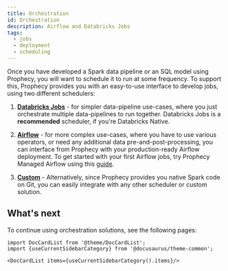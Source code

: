 ```yaml
---
title: Orchestration
id: Orchestration
description: Airflow and Databricks Jobs
tags:
  - jobs
  - deployment
  - scheduling
---
```


Once you have developed a Spark data pipeline or an SQL model using Prophecy, you will want to schedule it to run at some frequency. To
support this, Prophecy provides you with an easy-to-use interface to develop jobs, using two different
schedulers:

1. **[Databricks Jobs](databricks-jobs.md)** - for simpler data-pipeline use-cases, where you just
   orchestrate multiple data-pipelines to run together. Databricks Jobs is a **recommended** scheduler, if you're
   Databricks Native.

2. **[Airflow](airflow/airflow.md)** - for more complex use-cases, where you have to use various operators, or need
   any additional data pre-and-post-processing, you can interface from Prophecy with your production-ready Airflow deployment. To get started with your first Airflow jobs, try Prophecy Managed Airflow using this [guide](docs/Orchestration/airflow/getting-started-with-low-code-airflow.md).

3. **[Custom](alternative-schedulers.md)** - Alternatively, since Prophecy provides you native Spark code on Git, you can easily integrate with any other scheduler or custom solution.

## What's next

To continue using orchestration solutions, see the following pages:

```mdx-code-block
import DocCardList from '@theme/DocCardList';
import {useCurrentSidebarCategory} from '@docusaurus/theme-common';

<DocCardList items={useCurrentSidebarCategory().items}/>
```
